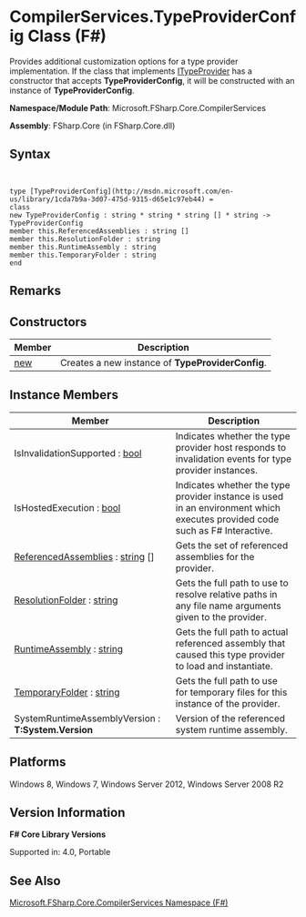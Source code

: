 # CompilerServices.TypeProviderConfig Class (F#)

Provides additional customization options for a type provider implementation. If the class that implements [ITypeProvider](http://msdn.microsoft.com/en-us/library/2c2b0571-843d-4a7d-95d4-0a7510ed5e2f) has a constructor that accepts **TypeProviderConfig**, it will be constructed with an instance of **TypeProviderConfig**.

**Namespace/Module Path**: Microsoft.FSharp.Core.CompilerServices

**Assembly**: FSharp.Core (in FSharp.Core.dll)


## Syntax


```


type [TypeProviderConfig](http://msdn.microsoft.com/en-us/library/1cda7b9a-3d07-475d-9315-d65e1c97eb44) =
class
new TypeProviderConfig : string * string * string [] * string -> TypeProviderConfig
member this.ReferencedAssemblies : string []
member this.ResolutionFolder : string
member this.RuntimeAssembly : string
member this.TemporaryFolder : string
end

```



## Remarks

## Constructors


|Member|Description|
|------|-----------|
|[new](http://msdn.microsoft.com/en-us/library/a58edc91-0eae-49b8-9331-81115832f7af)|Creates a new instance of **TypeProviderConfig**.|

## Instance Members


|Member|Description|
|------|-----------|
|IsInvalidationSupported : [bool](http://msdn.microsoft.com/en-us/library/89c0cf9c-49ce-4207-a3be-555851a67dd5)|Indicates whether the type provider host responds to invalidation events for type provider instances.|
|IsHostedExecution : [bool](http://msdn.microsoft.com/en-us/library/89c0cf9c-49ce-4207-a3be-555851a67dd5)|Indicates whether the type provider instance is used in an environment which executes provided code such as F# Interactive.|
|[ReferencedAssemblies](http://msdn.microsoft.com/en-us/library/24600287-d40a-4b38-a5e8-d903214dcef9) : [string](http://msdn.microsoft.com/en-us/library/12b97856-ec80-4f70-a018-afb0753f755a) []|Gets the set of referenced assemblies for the provider.|
|[ResolutionFolder](http://msdn.microsoft.com/en-us/library/3424c496-b38d-49cd-b4a4-869193f2baf6) : [string](http://msdn.microsoft.com/en-us/library/12b97856-ec80-4f70-a018-afb0753f755a)|Gets the full path to use to resolve relative paths in any file name arguments given to the provider.|
|[RuntimeAssembly](http://msdn.microsoft.com/en-us/library/3ff43026-7d3a-4b8b-942b-f38e9bd5dfe1) : [string](http://msdn.microsoft.com/en-us/library/12b97856-ec80-4f70-a018-afb0753f755a)|Gets the full path to actual referenced assembly that caused this type provider to load and instantiate.|
|[TemporaryFolder](http://msdn.microsoft.com/en-us/library/af72b3d0-9888-4d14-adce-e75ce35bf29c) : [string](http://msdn.microsoft.com/en-us/library/12b97856-ec80-4f70-a018-afb0753f755a)|Gets the full path to use for temporary files for this instance of the provider.|
|SystemRuntimeAssemblyVersion : **T:System.Version**|Version of the referenced system runtime assembly.|

## Platforms
Windows 8, Windows 7, Windows Server 2012, Windows Server 2008 R2


## Version Information
**F# Core Library Versions**

Supported in: 4.0, Portable




## See Also
[Microsoft.FSharp.Core.CompilerServices Namespace &#40;F&#35;&#41;](Microsoft.FSharp.Core.CompilerServices-Namespace-%28FSharp%29.md)

